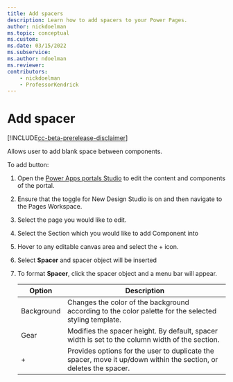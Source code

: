 ```yaml
---
title: Add spacers
description: Learn how to add spacers to your Power Pages.
author: nickdoelman
ms.topic: conceptual
ms.custom: 
ms.date: 03/15/2022
ms.subservice:
ms.author: ndoelman 
ms.reviewer: 
contributors:
    - nickdoelman
    - ProfessorKendrick
---
```


# Add spacer

[!INCLUDE[cc-beta-prerelease-disclaimer](../includes/cc-beta-prerelease-disclaimer.md)]

Allows user to add blank space between components.

To add button:

1. Open the [Power Apps portals Studio](https://docs.microsoft.com/en-us/powerapps/maker/portals/portal-designer-anatomy) to edit the content and components of the portal.

1. Ensure that the toggle for New Design Studio is on and then navigate to the Pages Workspace.

1. Select the page you would like to edit.

1. Select the Section which you would like to add Component into

1. Hover to any editable canvas area and select the + icon.

1. Select **Spacer** and spacer object will be inserted

1. To format **Spacer**, click the spacer object and a menu bar will appear.

    | Option | Description |
    | ----------- | ----------- |
    | Background | Changes the color of the background according to the color palette for the selected styling template. |
    | Gear | Modifies the spacer height.  By default, spacer width is set to the column width of the section. |
    | + | Provides options for the user to duplicate the spacer, move it up/down within the section, or deletes the spacer. |

